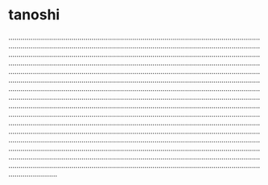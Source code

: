 # tanoshi
........................................................................................................................................................................................................................................................................................................................................................................................................................................................................................................................................................................................................................................................................................................................................................................................................................................................................................................................................................................................................................................................................................................................................................................................................................................................................................................................................................................................................................................................................................................................................................................................................................................................................................................................................................................................................................................................................................................................................................................................................................................................................................